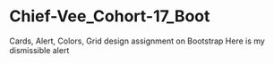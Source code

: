 # Chief-Vee_Cohort-17_Boot
Cards, Alert, Colors, Grid design assignment on Bootstrap
Here is my dismissible alert
